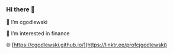 ### Hi there 👋
🙂 I’m cgodlewski

👀 I’m interested in finance

🌐 [https://cgodlewski.github.io/](https://linktr.ee/profcjgodlewski)

<!---
cgodlewski/cgodlewski is a ✨ special ✨ repository because its `README.md` (this file) appears on your GitHub profile.
You can click the Preview link to take a look at your changes.
--->
